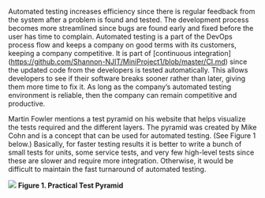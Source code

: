 Automated testing increases efficiency since there is regular feedback from the 
system after a problem is found and tested. The development process becomes more 
streamlined since bugs are found early and fixed before the user has time to complain. 
Automated testing is a part of the DevOps process flow and keeps a company on good terms 
with its customers, keeping a company competitive. It is part of [continuous integration] 
(https://github.com/Shannon-NJIT/MiniProject1/blob/master/CI.md) since the updated code from the developers 
is tested automatically. This allows developers to see if their software breaks sooner 
rather than later, giving them more time to fix it. As long as the company’s automated 
testing environment is reliable, then the company can remain competitive and productive. 

Martin Fowler mentions a test pyramid on his website that helps visualize the 
tests required and the different layers. The pyramid was created by Mike Cohn and is a 
concept that can be used for automated testing. (See Figure 1 below.)
Basically, for faster testing results it is better to write a bunch of small tests for 
units, some service tests, and very few high-level tests since these are slower and 
require more integration. Otherwise, it would be difficult to maintain the fast 
turnaround of automated testing.


![](https://martinfowler.com/articles/practical-test-pyramid/testPyramid.png)
**Figure 1. Practical Test Pyramid**

